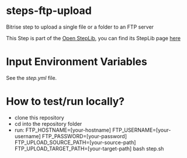 steps-ftp-upload
================

Bitrise step to upload a single file or a folder to an FTP server

This Step is part of the [Open StepLib](http://www.steplib.com/), you can find its StepLib page [here](http://www.steplib.com/step/ftp-upload)

# Input Environment Variables

See the *step.yml* file.

# How to test/run locally?

* clone this repository
* cd into the repository folder
* run: FTP_HOSTNAME=[your-hostname] FTP_USERNAME=[your-username] FTP_PASSWORD=[your-password] FTP_UPLOAD_SOURCE_PATH=[your-source-path] FTP_UPLOAD_TARGET_PATH=[your-target-path] bash step.sh
